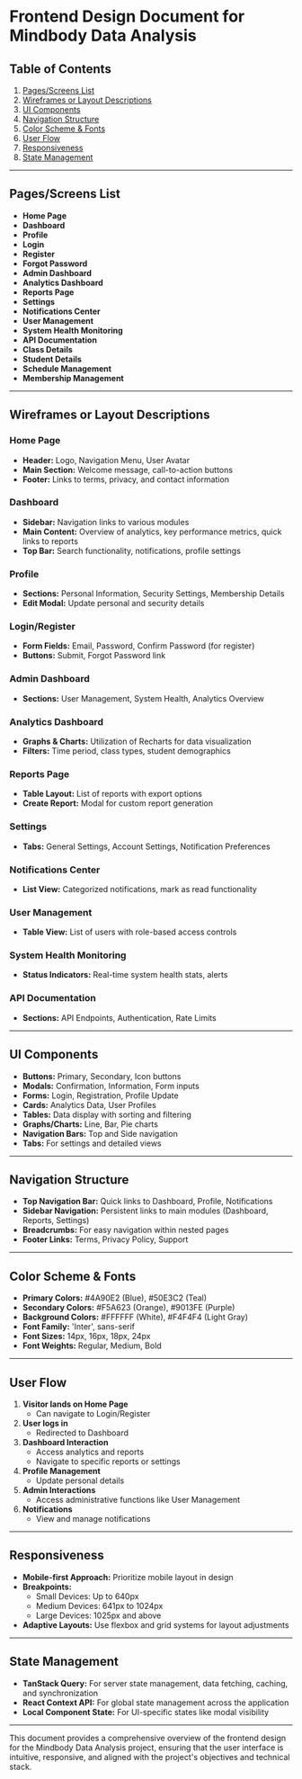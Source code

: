 # Frontend Design Document for Mindbody Data Analysis

## Table of Contents
1. [Pages/Screens List](#pages/screens-list)
2. [Wireframes or Layout Descriptions](#wireframes-or-layout-descriptions)
3. [UI Components](#ui-components)
4. [Navigation Structure](#navigation-structure)
5. [Color Scheme & Fonts](#color-scheme--fonts)
6. [User Flow](#user-flow)
7. [Responsiveness](#responsiveness)
8. [State Management](#state-management)

---

## Pages/Screens List

- **Home Page**
- **Dashboard**
- **Profile**
- **Login**
- **Register**
- **Forgot Password**
- **Admin Dashboard**
- **Analytics Dashboard**
- **Reports Page**
- **Settings**
- **Notifications Center**
- **User Management**
- **System Health Monitoring**
- **API Documentation**
- **Class Details**
- **Student Details**
- **Schedule Management**
- **Membership Management**

---

## Wireframes or Layout Descriptions

### Home Page
- **Header:** Logo, Navigation Menu, User Avatar
- **Main Section:** Welcome message, call-to-action buttons
- **Footer:** Links to terms, privacy, and contact information

### Dashboard
- **Sidebar:** Navigation links to various modules
- **Main Content:** Overview of analytics, key performance metrics, quick links to reports
- **Top Bar:** Search functionality, notifications, profile settings

### Profile
- **Sections:** Personal Information, Security Settings, Membership Details
- **Edit Modal:** Update personal and security details

### Login/Register
- **Form Fields:** Email, Password, Confirm Password (for register)
- **Buttons:** Submit, Forgot Password link

### Admin Dashboard
- **Sections:** User Management, System Health, Analytics Overview

### Analytics Dashboard
- **Graphs & Charts:** Utilization of Recharts for data visualization
- **Filters:** Time period, class types, student demographics

### Reports Page
- **Table Layout:** List of reports with export options
- **Create Report:** Modal for custom report generation

### Settings
- **Tabs:** General Settings, Account Settings, Notification Preferences

### Notifications Center
- **List View:** Categorized notifications, mark as read functionality

### User Management
- **Table View:** List of users with role-based access controls

### System Health Monitoring
- **Status Indicators:** Real-time system health stats, alerts

### API Documentation
- **Sections:** API Endpoints, Authentication, Rate Limits

---

## UI Components

- **Buttons:** Primary, Secondary, Icon buttons
- **Modals:** Confirmation, Information, Form inputs
- **Forms:** Login, Registration, Profile Update
- **Cards:** Analytics Data, User Profiles
- **Tables:** Data display with sorting and filtering
- **Graphs/Charts:** Line, Bar, Pie charts
- **Navigation Bars:** Top and Side navigation
- **Tabs:** For settings and detailed views

---

## Navigation Structure

- **Top Navigation Bar:** Quick links to Dashboard, Profile, Notifications
- **Sidebar Navigation:** Persistent links to main modules (Dashboard, Reports, Settings)
- **Breadcrumbs:** For easy navigation within nested pages
- **Footer Links:** Terms, Privacy Policy, Support

---

## Color Scheme & Fonts

- **Primary Colors:** #4A90E2 (Blue), #50E3C2 (Teal)
- **Secondary Colors:** #F5A623 (Orange), #9013FE (Purple)
- **Background Colors:** #FFFFFF (White), #F4F4F4 (Light Gray)
- **Font Family:** 'Inter', sans-serif
- **Font Sizes:** 14px, 16px, 18px, 24px
- **Font Weights:** Regular, Medium, Bold

---

## User Flow

1. **Visitor lands on Home Page**
   - Can navigate to Login/Register
2. **User logs in**
   - Redirected to Dashboard
3. **Dashboard Interaction**
   - Access analytics and reports
   - Navigate to specific reports or settings
4. **Profile Management**
   - Update personal details
5. **Admin Interactions**
   - Access administrative functions like User Management
6. **Notifications**
   - View and manage notifications

---

## Responsiveness

- **Mobile-first Approach:** Prioritize mobile layout in design
- **Breakpoints:**
  - Small Devices: Up to 640px
  - Medium Devices: 641px to 1024px
  - Large Devices: 1025px and above
- **Adaptive Layouts:** Use flexbox and grid systems for layout adjustments

---

## State Management

- **TanStack Query:** For server state management, data fetching, caching, and synchronization
- **React Context API:** For global state management across the application
- **Local Component State:** For UI-specific states like modal visibility

---

This document provides a comprehensive overview of the frontend design for the Mindbody Data Analysis project, ensuring that the user interface is intuitive, responsive, and aligned with the project's objectives and technical stack.